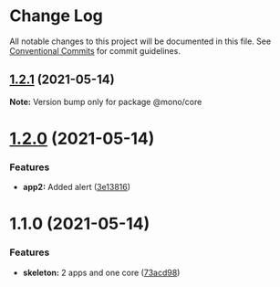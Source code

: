 # Change Log

All notable changes to this project will be documented in this file.
See [Conventional Commits](https://conventionalcommits.org) for commit guidelines.

## [1.2.1](https://github.com/sbogdaniuk/mono/compare/@mono/core@1.2.0...@mono/core@1.2.1) (2021-05-14)

**Note:** Version bump only for package @mono/core





# [1.2.0](https://github.com/sbogdaniuk/mono/compare/@mono/core@1.1.0...@mono/core@1.2.0) (2021-05-14)


### Features

* **app2:** Added alert ([3e13816](https://github.com/sbogdaniuk/mono/commit/3e13816d460b101d86822260eeaaa670aef97c3d))





# 1.1.0 (2021-05-14)


### Features

* **skeleton:** 2 apps and one core ([73acd98](https://github.com/sbogdaniuk/mono/commit/73acd98873c088c05f2f8bf93099a32bab74a344))
